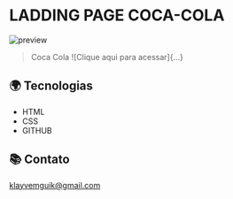 #  LADDING PAGE COCA-COLA
![preview](/)

> Coca Cola 
![Clique aqui para acessar]{...}

## 🌍 Tecnologias

- HTML
- CSS
- GITHUB

## 📚 Contato

klayvemguik@gmail.com
